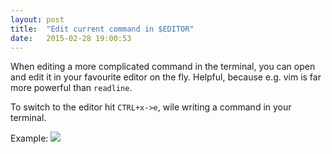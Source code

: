 ```yaml
---
layout: post
title:  "Edit current command in $EDITOR"
date:   2015-02-28 19:00:53
---
```

When editing a more complicated command in the terminal, you can open and edit it in your favourite editor on the fly. Helpful, because e.g. vim is far more powerful than `readline`.

To switch to the editor hit `CTRL+x->e`, wile writing a command in your terminal.

Example:
![]({{site.baseurl}}/assets/images/posts/ctrlxe.gif)
